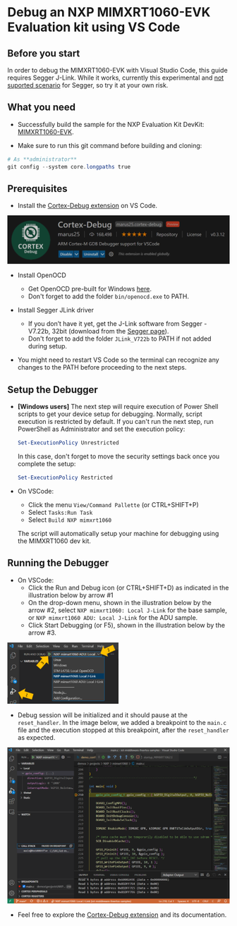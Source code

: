 # Debug an NXP MIMXRT1060-EVK Evaluation kit using VS Code

## Before you start

In order to debug the MIMXRT1060-EVK with Visual Studio Code, this guide requires Segger J-Link. While it works, currently this  experimental and [not suported scenario](https://forum.segger.com/index.php/Thread/8140-SOLVED-CMSIS-DAP-support-seems-to-be-disabled/?postID=29869) for Segger, so try it at your own risk.  

## What you need

* Successfully build the sample for the NXP Evaluation Kit DevKit: [MIMXRT1060-EVK](https://www.nxp.com/design/development-boards/i-mx-evaluation-and-development-boards/mimxrt1060-evk-i-mx-rt1060-evaluation-kit:MIMXRT1060-EVK).

* Make sure to run this git command before building and cloning:

 ```powershell
 # As **administrator** 
 git config --system core.longpaths true
```

## Prerequisites

* Install the [Cortex-Debug extension](https://marketplace.visualstudio.com/items?itemName=marus25.cortex-debug) on VS Code.

![VSCode Cortex Debug](media/cortex-debug.png)

* Install OpenOCD
    * Get OpenOCD pre-built for Windows [here](https://gnutoolchains.com/arm-eabi/openocd/).
    * Don't forget to add the folder `bin/openocd.exe` to PATH.
    
* Install Segger JLink driver

    * If you don’t have it yet, get the J-Link software from Segger - V7.22b, 32bit (download from the [Segger page](https://www.segger.com/downloads/jlink/)).
    * Don't forget to add the folder `JLink_V722b` to PATH if not added during setup.

* You might need to restart VS Code so the terminal can recognize any changes to the PATH before proceeding to the next steps.

## Setup the Debugger

* **[Windows users]** The next step will require execution of Power Shell scripts to get your device setup for debugging. Normally, script execution is restricted by default. If you can't run the next step, run PowerShell as Administrator and set the execution policy:

    ```powershell
    Set-ExecutionPolicy Unrestricted
    ```

    In this case, don't forget to move the security settings back once you complete the setup:

    ```powershell
    Set-ExecutionPolicy Restricted
    ```

* On VSCode:
    * Click the menu `View/Command Pallette` (or CTRL+SHIFT+P)
    * Select `Tasks:Run Task`
    * Select `Build NXP mimxrt1060`

    The script will automatically setup your machine for debugging using the MIMXRT1060 dev kit. 

## Running the Debugger

* On VSCode:
    * Click the Run and Debug icon (or CTRL+SHIFT+D) as indicated in the illustration below by arrow #1
    * On the drop-down menu, shown in the illustration below by the arrow #2, select `NXP mimxrt1060: Local J-Link` for the base sample, or `NXP mimxrt1060 ADU: Local J-Link` for the ADU sample.
    * Click Start Debugging (or F5), shown in the illustration below by the arrow #3.

<img src="media/VSCode.png" width="50%">

* Debug session will be initialized and it should pause at the `reset_handler`. In the image below, we added a breakpoint to the `main.c` file and the execution stopped at this breakpoint, after the `reset_handler` as expected.

![VSCode Cortex Debug](media/VSCode-Debug.png)

* Feel free to explore the [Cortex-Debug extension](https://marketplace.visualstudio.com/items?itemName=marus25.cortex-debug) and its documentation.
